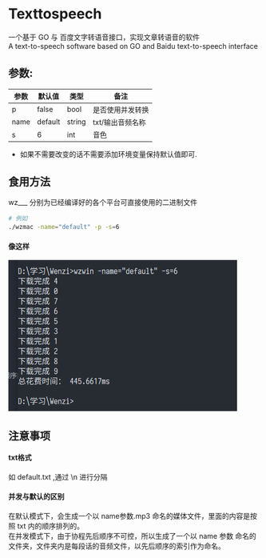 # Texttospeech

一个基于 GO 与 百度文字转语音接口，实现文章转语音的软件  
A text-to-speech software based on GO and Baidu text-to-speech interface

## 参数:

| 参数 | 默认值  | 类型   | 备注             |
|------|---------|--------|------------------|
| p    | false   | bool   | 是否使用并发转换 |
| name | default | string | txt/输出音频名称 |
| s    | 6       | int    | 音色             |

* 如果不需要改变的话不需要添加环境变量保持默认值即可.

## 食用方法

wz___ 分别为已经编译好的各个平台可直接使用的二进制文件

``` bash
# 例如
./wzmac -name="default" -p -s=6
```

#### 像这样

![Alt text](https://github.com/Glovecc/Texttospeech/blob/master/user.jpg)

## 注意事项

#### txt格式

如 default.txt ,通过 \n 进行分隔

#### 并发与默认的区别

在默认模式下，会生成一个以 name参数.mp3 命名的媒体文件，里面的内容是按照 txt 内的顺序排列的。  
在并发模式下，由于协程先后顺序不可控，所以生成了一个以 name 参数 命名的文件夹，文件夹内是每段话的音频文件，以先后顺序的索引作为命名。
